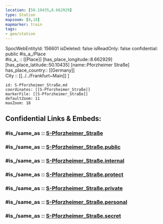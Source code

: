 ```yaml
---
location: [50.10435,8.662929] 
type: Station 
mapzoom: [8,18] 
mapmarker: train 
tags:
- geo/station
---
```

SpocWebEntityId: 156601
isDeleted: false
isReadOnly: false
confidential: public
#is_a_/Place  
#is_a_ :: [[Place]] 
[has_place_longitude::8.662929] 
[has_place_latitude::50.10435] 
[name::Pforzheimer Straße] 
has_place_country:: [[Germany]]  
City :: [[../../Frankfurt~Main]] ] 


```leaflet
id: S-Pforzheimer_Straße.md
coordinates: [[S-Pforzheimer_Straße]] 
markerFile: [[S-Pforzheimer_Straße]] 
defaultZoom: 11 
maxZoom: 18
```


## Confidential Links & Embeds: 

### #is_/same_as :: [S-Pforzheimer_Straße](/_Standards/Earth/Continent/Europe/Europe~Central/Germany/Germany~West/Hessen/counties~Hessen/Frankfurt~Main/Stations-FFM~S/S-Pforzheimer_Straße.md) 

### #is_/same_as :: [S-Pforzheimer_Straße.public](/_public/Earth/Continent/Europe/Europe~Central/Germany/Germany~West/Hessen/counties~Hessen/Frankfurt~Main/Stations-FFM~S/S-Pforzheimer_Straße.public.md) 

### #is_/same_as :: [S-Pforzheimer_Straße.internal](/_internal/Earth/Continent/Europe/Europe~Central/Germany/Germany~West/Hessen/counties~Hessen/Frankfurt~Main/Stations-FFM~S/S-Pforzheimer_Straße.internal.md) 

### #is_/same_as :: [S-Pforzheimer_Straße.protect](/_protect/Earth/Continent/Europe/Europe~Central/Germany/Germany~West/Hessen/counties~Hessen/Frankfurt~Main/Stations-FFM~S/S-Pforzheimer_Straße.protect.md) 

### #is_/same_as :: [S-Pforzheimer_Straße.private](/_private/Earth/Continent/Europe/Europe~Central/Germany/Germany~West/Hessen/counties~Hessen/Frankfurt~Main/Stations-FFM~S/S-Pforzheimer_Straße.private.md) 

### #is_/same_as :: [S-Pforzheimer_Straße.personal](/_personal/Earth/Continent/Europe/Europe~Central/Germany/Germany~West/Hessen/counties~Hessen/Frankfurt~Main/Stations-FFM~S/S-Pforzheimer_Straße.personal.md) 

### #is_/same_as :: [S-Pforzheimer_Straße.secret](/_secret/Earth/Continent/Europe/Europe~Central/Germany/Germany~West/Hessen/counties~Hessen/Frankfurt~Main/Stations-FFM~S/S-Pforzheimer_Straße.secret.md)

